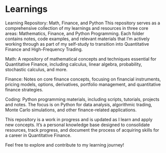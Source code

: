 # Learnings
Learning Repository: Math, Finance, and Python
This repository serves as a comprehensive collection of my learnings and resources in three core areas: Mathematics, Finance, and Python Programming. Each folder contains notes, code examples, and relevant materials that I’m actively working through as part of my self-study to transition into Quantitative Finance and High-Frequency Trading.

Math:
A repository of mathematical concepts and techniques essential for Quantitative Finance, including calculus, linear algebra, probability, stochastic calculus, and more.

Finance:
Notes on core finance concepts, focusing on financial instruments, pricing models, options, derivatives, portfolio management, and quantitative finance strategies.

Coding:
Python programming materials, including scripts, tutorials, projects and notes. The focus is on Python for data analysis, algorithmic trading, Monte Carlo simulations, and other finance-related applications.

This repository is a work in progress and is updated as I learn and apply new concepts. It’s a personal knowledge base designed to consolidate resources, track progress, and document the process of acquiring skills for a career in Quantitative Finance.

Feel free to explore and contribute to my learning journey!
